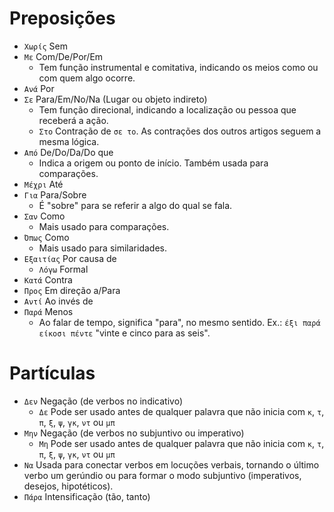 # Preposições

-   `Χωρίς` Sem
-   `Με` Com/De/Por/Em
    -   Tem função instrumental e comitativa, indicando os meios como ou com quem algo ocorre.
-   `Ανά` Por
-   `Σε` Para/Em/No/Na (Lugar ou objeto indireto)
    -   Tem função direcional, indicando a localização ou pessoa que receberá a ação.
    -   `Στο` Contração de `σε το`. As contrações dos outros artigos seguem a mesma lógica.
-   `Από` De/Do/Da/Do que
    -   Indica a origem ou ponto de início. Também usada para comparações.
-   `Μέχρι` Até
-   `Για` Para/Sobre
    -   É "sobre" para se referir a algo do qual se fala.
-   `Σαν` Como
    -   Mais usado para comparações.
-   `Όπως` Como
    -   Mais usado para similaridades.
-   `Εξαιτίας` Por causa de
    -   `Λόγω` Formal
-   `Κατά` Contra
-   `Προς` Em direção a/Para
-   `Αντί` Ao invés de
-   `Παρά` Menos
    -   Ao falar de tempo, significa "para", no mesmo sentido. Ex.: `έξι παρά είκοσι πέντε` "vinte e cinco para as seis".

# Partículas

-   `Δεν` Negação (de verbos no indicativo)
    -   `Δε` Pode ser usado antes de qualquer palavra que não inicia com `κ`, `τ`, `π`, `ξ`, `ψ`, `γκ`, `ντ` ou `μπ`
-   `Μην` Negação (de verbos no subjuntivo ou imperativo)
    -   `Μη` Pode ser usado antes de qualquer palavra que não inicia com `κ`, `τ`, `π`, `ξ`, `ψ`, `γκ`, `ντ` ou `μπ`
-   `Να` Usada para conectar verbos em locuções verbais, tornando o último verbo um gerúndio ou para formar o modo subjuntivo (imperativos, desejos, hipotéticos).
-   `Πάρα` Intensificação (tão, tanto)
